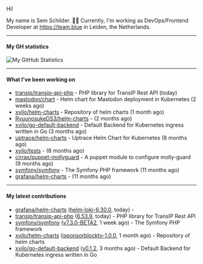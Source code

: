 Hi!

My name is Sem Schilder. 👋🏻 Currently, I'm working as DevOps/Frontend Developer at https://team.blue in Leiden, the Netherlands.

---

#### My GH statistics

![My GitHub Statistics](https://github-readme-stats.vercel.app/api?username=xvilo&show_icons=true&count_private=true&hide_title=true)

---

#### What I've been working on

- [transip/transip-api-php](https://github.com/transip/transip-api-php) - PHP library for TransIP Rest API (today)
- [mastodon/chart](https://github.com/mastodon/chart) - Helm chart for Mastodon deployment in Kubernetes (2 weeks ago)
- [xvilo/helm-charts](https://github.com/xvilo/helm-charts) - Repository of helm charts (1 month ago)
- [RyuunosukeDS3/helm-charts](https://github.com/RyuunosukeDS3/helm-charts) -  (2 months ago)
- [xvilo/go-default-backend](https://github.com/xvilo/go-default-backend) - Default Backend for Kubernetes ingress written in Go (3 months ago)
- [uptrace/helm-charts](https://github.com/uptrace/helm-charts) - Uptrace Helm Chart for Kubernetes (8 months ago)
- [xvilo/tests](https://github.com/xvilo/tests) -  (8 months ago)
- [cirrax/puppet-mollyguard](https://github.com/cirrax/puppet-mollyguard) - A puppet module to configure molly-guard (9 months ago)
- [symfony/symfony](https://github.com/symfony/symfony) - The Symfony PHP framework (11 months ago)
- [grafana/helm-charts](https://github.com/grafana/helm-charts) -  (11 months ago)

---

#### My latest contributions

- [grafana/helm-charts](https://github.com/grafana/helm-charts) ([helm-loki-6.30.0](https://github.com/grafana/helm-charts/releases/tag/helm-loki-6.30.0), today) - 
- [transip/transip-api-php](https://github.com/transip/transip-api-php) ([6.53.9](https://github.com/transip/transip-api-php/releases/tag/6.53.9), today) - PHP library for TransIP Rest API
- [symfony/symfony](https://github.com/symfony/symfony) ([v7.3.0-BETA2](https://github.com/symfony/symfony/releases/tag/v7.3.0-BETA2), 1 week ago) - The Symfony PHP framework
- [xvilo/helm-charts](https://github.com/xvilo/helm-charts) ([isponsorblocktv-1.0.0](https://github.com/xvilo/helm-charts/releases/tag/isponsorblocktv-1.0.0), 1 month ago) - Repository of helm charts
- [xvilo/go-default-backend](https://github.com/xvilo/go-default-backend) ([v0.1.2](https://github.com/xvilo/go-default-backend/releases/tag/v0.1.2), 3 months ago) - Default Backend for Kubernetes ingress written in Go
